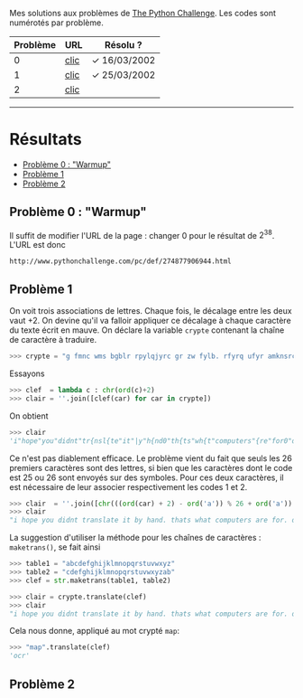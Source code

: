Mes solutions aux problèmes de [The Python Challenge](http://www.pythonchallenge.com/). Les codes sont numérotés par problème.

| **Problème** | **URL**                                                | **Résolu ?** |
|--------------|--------------------------------------------------------|--------------|
| 0            | [clic](http://www.pythonchallenge.com/pc/def/0.html)   | ✓ 16/03/2002 |
| 1            | [clic](http://www.pythonchallenge.com/pc/def/map.html) | ✓ 25/03/2002 |
| 2            | [clic](http://www.pythonchallenge.com/pc/def/ocr.html) | 

---

# Résultats <!-- omit in toc -->

- [Problème 0 : "Warmup"](#problème-0--warmup)
- [Problème 1](#problème-1)
- [Problème 2](#problème-2)

## Problème 0 : "Warmup"

Il suffit de modifier l'URL de la page : changer $0$ pour le résultat de $2^{38}$. L'URL est donc

```
http://www.pythonchallenge.com/pc/def/274877906944.html
```

## Problème 1

On voit trois associations de lettres. Chaque fois, le décalage entre les deux vaut +2. On devine qu'il va falloir appliquer ce décalage à chaque caractère du texte écrit en mauve.
On déclare la variable `crypte` contenant la chaîne de caractère à traduire.

```python
>>> crypte = "g fmnc wms bgblr rpylqjyrc gr zw fylb. rfyrq ufyr amknsrcpq ypc dmp. bmgle gr gl zw fylb gq glcddgagclr ylb rfyr'q ufw rfgq rcvr gq qm jmle. sqgle qrpgle.kyicrpylq() gq pcamkkclbcb. lmu ynnjw ml rfc spj."
```

Essayons

```python
>>> clef  = lambda c : chr(ord(c)+2)
>>> clair = ''.join([clef(car) for car in crypte])
```

On obtient

```python
>>> clair
'i"hope"you"didnt"tr{nsl{te"it"|y"h{nd0"th{ts"wh{t"computers"{re"for0"doing"it"in"|y"h{nd"is"inefficient"{nd"th{t)s"why"this"text"is"so"long0"using"string0m{ketr{ns*+"is"recommended0"now"{pply"on"the"url0'
```

Ce n'est pas diablement efficace. Le problème vient du fait que seuls les $26$ premiers caractères sont des lettres, si bien que les caractères dont le code est $25$ ou $26$ sont envoyés sur des symboles. Pour ces deux caractères, il est nécessaire de leur associer respectivement les codes $1$ et $2$.

```python
>>> clair  = ''.join([chr(((ord(car) + 2) - ord('a')) % 26 + ord('a')) if car >= 'a' and car <= 'z' else car for car in crypte])
>>> clair
"i hope you didnt translate it by hand. thats what computers are for. doing it in by hand is inefficient and that's why this text is so long. using string.maketrans() is recommended. now apply on the url."
```

La suggestion d'utiliser la méthode pour les chaînes de caractères : `maketrans()`, se fait ainsi

```python
>>> table1 = "abcdefghijklmnopqrstuvwxyz"
>>> table2 = "cdefghijklmnopqrstuvwxyzab"
>>> clef = str.maketrans(table1, table2)

>>> clair = crypte.translate(clef)
>>> clair
"i hope you didnt translate it by hand. thats what computers are for. doing it in by hand is inefficient and that's why this text is so long. using string.maketrans() is recommended. now apply on the url."
```

Cela nous donne, appliqué au mot crypté `map`:

```python
>>> "map".translate(clef)
'ocr'
```

## Problème 2

